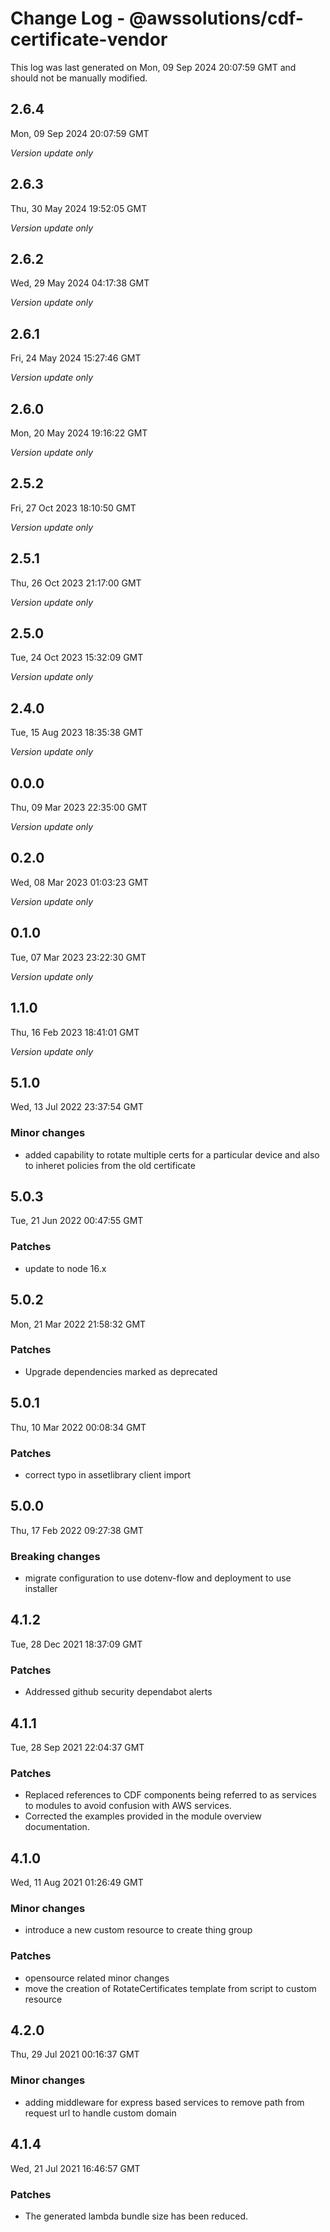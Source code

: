 # Change Log - @awssolutions/cdf-certificate-vendor

This log was last generated on Mon, 09 Sep 2024 20:07:59 GMT and should not be manually modified.

## 2.6.4
Mon, 09 Sep 2024 20:07:59 GMT

_Version update only_

## 2.6.3
Thu, 30 May 2024 19:52:05 GMT

_Version update only_

## 2.6.2
Wed, 29 May 2024 04:17:38 GMT

_Version update only_

## 2.6.1
Fri, 24 May 2024 15:27:46 GMT

_Version update only_

## 2.6.0
Mon, 20 May 2024 19:16:22 GMT

_Version update only_

## 2.5.2
Fri, 27 Oct 2023 18:10:50 GMT

_Version update only_

## 2.5.1
Thu, 26 Oct 2023 21:17:00 GMT

_Version update only_

## 2.5.0
Tue, 24 Oct 2023 15:32:09 GMT

_Version update only_

## 2.4.0
Tue, 15 Aug 2023 18:35:38 GMT

_Version update only_

## 0.0.0
Thu, 09 Mar 2023 22:35:00 GMT

_Version update only_

## 0.2.0
Wed, 08 Mar 2023 01:03:23 GMT

_Version update only_

## 0.1.0
Tue, 07 Mar 2023 23:22:30 GMT

_Version update only_

## 1.1.0
Thu, 16 Feb 2023 18:41:01 GMT

_Version update only_

## 5.1.0
Wed, 13 Jul 2022 23:37:54 GMT

### Minor changes

- added capability to rotate multiple certs for a particular device and also to inheret policies from the old certificate

## 5.0.3
Tue, 21 Jun 2022 00:47:55 GMT

### Patches

- update to node 16.x

## 5.0.2
Mon, 21 Mar 2022 21:58:32 GMT

### Patches

- Upgrade dependencies marked as deprecated

## 5.0.1
Thu, 10 Mar 2022 00:08:34 GMT

### Patches

- correct typo in assetlibrary client import

## 5.0.0
Thu, 17 Feb 2022 09:27:38 GMT

### Breaking changes

- migrate configuration to use dotenv-flow and deployment to use installer

## 4.1.2
Tue, 28 Dec 2021 18:37:09 GMT

### Patches

- Addressed github security dependabot alerts

## 4.1.1
Tue, 28 Sep 2021 22:04:37 GMT

### Patches

- Replaced references to CDF components being referred to as services to modules to avoid confusion with AWS services.
- Corrected the examples provided in the module overview documentation.

## 4.1.0
Wed, 11 Aug 2021 01:26:49 GMT

### Minor changes

- introduce a new custom resource to create thing group

### Patches

- opensource related minor changes
- move the creation of RotateCertificates template from script to custom resource

## 4.2.0
Thu, 29 Jul 2021 00:16:37 GMT

### Minor changes

- adding middleware for express based services to remove path from request url to handle custom domain

## 4.1.4
Wed, 21 Jul 2021 16:46:57 GMT

### Patches

- The generated lambda bundle size has been reduced.

